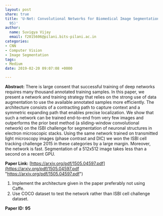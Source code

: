 ```yaml
---
layout: post
share: true
title: 'U-Net: Convolutional Networks for Biomedical Image Segmentation (Paper ID:
  95)'
author:
  name: Suvigya Vijay
  email: f2015606@pilani.bits-pilani.ac.in
categories:
- CNN
- Computer Vision
- Image Segmentation
tags:
- Medium
date: 2019-02-20 09:07:08 +0000

---
```

**Abstract:** There is large consent that successful training of deep networks requires many thousand annotated training samples. In this paper, we present a network and training strategy that relies on the strong use of data augmentation to use the available annotated samples more efficiently. The architecture consists of a contracting path to capture context and a symmetric expanding path that enables precise localization. We show that such a network can be trained end-to-end from very few images and outperforms the prior best method (a sliding-window convolutional network) on the ISBI challenge for segmentation of neuronal structures in electron microscopic stacks. Using the same network trained on transmitted light microscopy images (phase contrast and DIC) we won the ISBI cell tracking challenge 2015 in these categories by a large margin. Moreover, the network is fast. Segmentation of a 512x512 image takes less than a second on a recent GPU.

**Paper Link:** [https://arxiv.org/pdf/1505.04597.pdf](https://arxiv.org/pdf/1505.04597.pdf "https://arxiv.org/pdf/1505.04597.pdf")

1. Implement the architecture given in the paper preferably not using Caffe.
2. Use COCO dataset to test the network rather than ISBI cell challenge dataset.

**Paper ID:** **95**